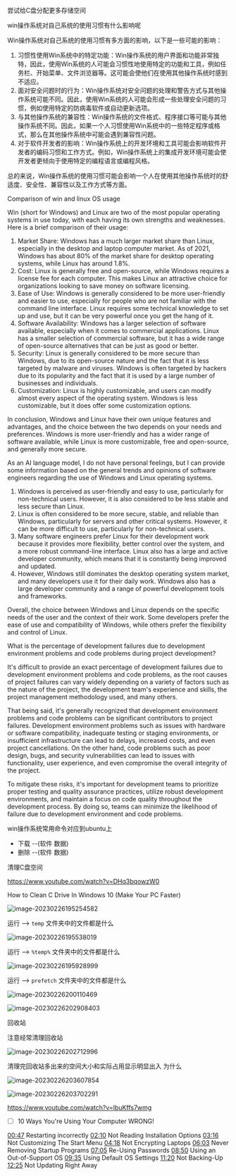 尝试给C盘分配更多存储空间



win操作系统对自己系统的使用习惯有什么影响呢 

Win操作系统对自己系统的使用习惯有多方面的影响，以下是一些可能的影响：

1. 习惯性使用Win系统中的特定功能：Win操作系统的用户界面和功能非常独特，因此，使用Win系统的人可能会习惯性地使用特定的功能和工具，例如任务栏、开始菜单、文件浏览器等。这可能会使他们在使用其他操作系统时感到不适应。
2. 面对安全问题时的行为：Win操作系统对安全问题的处理和警告方式与其他操作系统可能不同。因此，使用Win系统的人可能会形成一些处理安全问题的习惯，例如使用特定的防病毒软件或自动更新选项。
3. 与其他操作系统的兼容性：Win操作系统的文件格式、程序接口等可能与其他操作系统不同。因此，如果一个人习惯使用Win系统中的一些特定程序或格式，那么在其他操作系统中可能会遇到兼容性问题。
4. 对于软件开发者的影响：Win操作系统上的开发环境和工具可能会影响软件开发者的编码习惯和工作方式。例如，Win操作系统上的集成开发环境可能会使开发者更倾向于使用特定的编程语言或编程风格。

总的来说，Win操作系统的使用习惯可能会影响一个人在使用其他操作系统时的舒适度、安全性、兼容性以及工作方式等方面。

Comparison of win and linux OS usage

Win (short for Windows) and Linux are two of the most popular operating systems in use today, with each having its own strengths and weaknesses. Here is a brief comparison of their usage:

1. Market Share: Windows has a much larger market share than Linux, especially in the desktop and laptop computer market. As of 2021, Windows has about 80% of the market share for desktop operating systems, while Linux has around 1.8%.
2. Cost: Linux is generally free and open-source, while Windows requires a license fee for each computer. This makes Linux an attractive choice for organizations looking to save money on software licensing.
3. Ease of Use: Windows is generally considered to be more user-friendly and easier to use, especially for people who are not familiar with the command line interface. Linux requires some technical knowledge to set up and use, but it can be very powerful once you get the hang of it.
4. Software Availability: Windows has a larger selection of software available, especially when it comes to commercial applications. Linux has a smaller selection of commercial software, but it has a wide range of open-source alternatives that can be just as good or better.
5. Security: Linux is generally considered to be more secure than Windows, due to its open-source nature and the fact that it is less targeted by malware and viruses. Windows is often targeted by hackers due to its popularity and the fact that it is used by a large number of businesses and individuals.
6. Customization: Linux is highly customizable, and users can modify almost every aspect of the operating system. Windows is less customizable, but it does offer some customization options.

In conclusion, Windows and Linux have their own unique features and advantages, and the choice between the two depends on your needs and preferences. Windows is more user-friendly and has a wider range of software available, while Linux is more customizable, free and open-source, and generally more secure.



As an AI language model, I do not have personal feelings, but I can provide some information based on the general trends and opinions of software engineers regarding the use of Windows and Linux operating systems.

1. Windows is perceived as user-friendly and easy to use, particularly for non-technical users. However, it is also considered to be less stable and less secure than Linux.
2. Linux is often considered to be more secure, stable, and reliable than Windows, particularly for servers and other critical systems. However, it can be more difficult to use, particularly for non-technical users.
3. Many software engineers prefer Linux for their development work because it provides more flexibility, better control over the system, and a more robust command-line interface. Linux also has a large and active developer community, which means that it is constantly being improved and updated.
4. However, Windows still dominates the desktop operating system market, and many developers use it for their daily work. Windows also has a large developer community and a range of powerful development tools and frameworks.

Overall, the choice between Windows and Linux depends on the specific needs of the user and the context of their work. Some developers prefer the ease of use and compatibility of Windows, while others prefer the flexibility and control of Linux.



What is the percentage of development failures due to development environment problems and code problems during project development?

It's difficult to provide an exact percentage of development failures due to development environment problems and code problems, as the root causes of project failures can vary widely depending on a variety of factors such as the nature of the project, the development team's experience and skills, the project management methodology used, and many others.

That being said, it's generally recognized that development environment problems and code problems can be significant contributors to project failures. Development environment problems such as issues with hardware or software compatibility, inadequate testing or staging environments, or insufficient infrastructure can lead to delays, increased costs, and even project cancellations. On the other hand, code problems such as poor design, bugs, and security vulnerabilities can lead to issues with functionality, user experience, and even compromise the overall integrity of the project.

To mitigate these risks, it's important for development teams to prioritize proper testing and quality assurance practices, utilize robust development environments, and maintain a focus on code quality throughout the development process. By doing so, teams can minimize the likelihood of failure due to development environment and code problems.





win操作系统常用命令对应到ubuntu上

- 下载 --(软件 数据)
- 删除 --(软件 数据)



清理C盘空间

https://www.youtube.com/watch?v=DHq3bqowzW0

How to Clean C Drive In Windows 10 (Make Your PC Faster)

![image-20230226195254582](C:\Users\lenovo\AppData\Roaming\Typora\typora-user-images\image-20230226195254582.png)

运行 --> `temp` 文件夹中的文件都是什么

![image-20230226195538019](C:\Users\lenovo\AppData\Roaming\Typora\typora-user-images\image-20230226195538019.png)

运行 --> `%temp%` 文件夹中的文件都是什么

![image-20230226195928999](C:\Users\lenovo\AppData\Roaming\Typora\typora-user-images\image-20230226195928999.png)

运行 --> `prefetch` 文件夹中的文件都是什么

![image-20230226200110469](C:\Users\lenovo\AppData\Roaming\Typora\typora-user-images\image-20230226200110469.png)

![image-20230226202908403](C:\Users\lenovo\AppData\Roaming\Typora\typora-user-images\image-20230226202908403.png)

回收站

注意经常清理回收站

![image-20230226202712996](C:\Users\lenovo\AppData\Roaming\Typora\typora-user-images\image-20230226202712996.png)

清理完回收站多出来的空间大小和实际占用显示明显出入 为什么

![image-20230226203607854](C:\Users\lenovo\AppData\Roaming\Typora\typora-user-images\image-20230226203607854.png)



![image-20230226203702291](C:\Users\lenovo\AppData\Roaming\Typora\typora-user-images\image-20230226203702291.png)





https://www.youtube.com/watch?v=IbuKffs7wmg

- [ ] 10 Ways You're Using Your Computer WRONG!

[00:47](https://www.youtube.com/watch?v=IbuKffs7wmg&t=47s) Restarting incorrectly [02:10](https://www.youtube.com/watch?v=IbuKffs7wmg&t=130s) Not Reading Installation Options [03:16](https://www.youtube.com/watch?v=IbuKffs7wmg&t=196s) Not Customizing The Start Menu [04:18](https://www.youtube.com/watch?v=IbuKffs7wmg&t=258s) Not Encrypting Laptops [06:03](https://www.youtube.com/watch?v=IbuKffs7wmg&t=363s) Never Removing Startup Programs [07:05](https://www.youtube.com/watch?v=IbuKffs7wmg&t=425s) Re-Using Passwords [08:50](https://www.youtube.com/watch?v=IbuKffs7wmg&t=530s) Using an Out-of-Support OS [09:35](https://www.youtube.com/watch?v=IbuKffs7wmg&t=575s) Using Default OS Settings [11:20](https://www.youtube.com/watch?v=IbuKffs7wmg&t=680s) Not Backing-Up [12:25](https://www.youtube.com/watch?v=IbuKffs7wmg&t=745s) Not Updating Right Away


